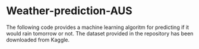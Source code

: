 # Weather-prediction-AUS
The following code provides a machine learning algoritm for predicting if it would rain tomorrow or not. The dataset provided in the repository has been downloaded from Kaggle.
